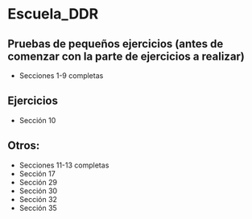 # Escuela_DDR

## Pruebas de pequeños ejercicios (antes de comenzar con la parte de ejercicios a realizar) 
  - Secciones 1-9 completas
## Ejercicios 
  - Sección 10
## Otros:
  - Secciones 11-13 completas
  - Sección 17
  - Sección 29
  - Sección 30
  - Sección 32
  - Sección 35
